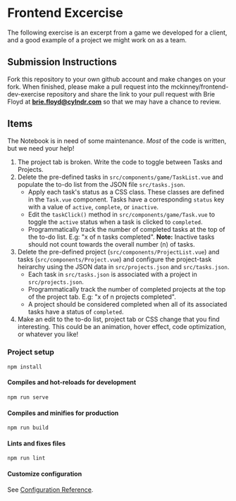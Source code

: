 # Frontend Excercise

The following exercise is an excerpt from a game we developed for a client, and a good example of a project we might work on as a team.


## Submission Instructions

Fork this repository to your own github account and make changes on your fork. When finished, please make a pull request into the mckinney/frontend-dev-exercise repository and share the link to your pull request with Brie Floyd at **brie.floyd@cylndr.com** so that we may have a chance to review.


## Items
The Notebook is in need of some maintenance. _Most_ of the code is written, but we need your help!
1. The project tab is broken. Write the code to toggle between Tasks and Projects.
2. Delete the pre-defined tasks in `src/components/game/TaskList.vue` and populate the to-do list from the JSON file `src/tasks.json`.
    - Apply each task's status as a CSS class. These classes are defined in the `Task.vue` component. Tasks have a corresponding `status` key with a value of `active`, `complete`, or `inactive`.
    - Edit the `taskClick()` method in `src/components/game/Task.vue` to toggle the `active` status when a task is clicked to `completed`. 
    - Programmatically track the number of completed tasks at the top of the to-do list. E.g: "x of n tasks completed". **Note:** Inactive tasks should not count towards the overall number (n) of tasks.
3. Delete the pre-defined project (`src/components/ProjectList.vue`) and tasks (`src/components/Project.vue`) and configure the project-task heirarchy using the JSON data in `src/projects.json` and `src/tasks.json`.
    - Each task in `src/tasks.json` is associated with a project in `src/projects.json`.
    - Programmatically track the number of completed projects at the top of the project tab. E.g: "x of n projects completed". 
    - A project should be considered completed when all of its associated tasks have a status of `completed`.  
4. Make an edit to the to-do list, project tab or CSS change that you find interesting. This could be an animation, hover effect, code optimization, or whatever you like!


### Project setup
```
npm install
```

#### Compiles and hot-reloads for development
```
npm run serve
```

#### Compiles and minifies for production
```
npm run build
```

#### Lints and fixes files
```
npm run lint
```

#### Customize configuration
See [Configuration Reference](https://cli.vuejs.org/config/).
